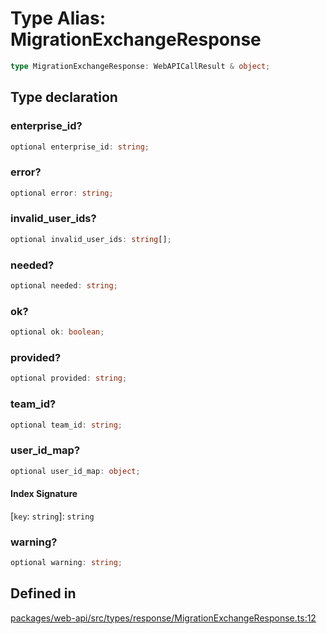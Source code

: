 # Type Alias: MigrationExchangeResponse

```ts
type MigrationExchangeResponse: WebAPICallResult & object;
```

## Type declaration

### enterprise\_id?

```ts
optional enterprise_id: string;
```

### error?

```ts
optional error: string;
```

### invalid\_user\_ids?

```ts
optional invalid_user_ids: string[];
```

### needed?

```ts
optional needed: string;
```

### ok?

```ts
optional ok: boolean;
```

### provided?

```ts
optional provided: string;
```

### team\_id?

```ts
optional team_id: string;
```

### user\_id\_map?

```ts
optional user_id_map: object;
```

#### Index Signature

 \[`key`: `string`\]: `string`

### warning?

```ts
optional warning: string;
```

## Defined in

[packages/web-api/src/types/response/MigrationExchangeResponse.ts:12](https://github.com/slackapi/node-slack-sdk/blob/7b348598b763c2b7545d1042b5f0429775cfa62c/packages/web-api/src/types/response/MigrationExchangeResponse.ts#L12)
